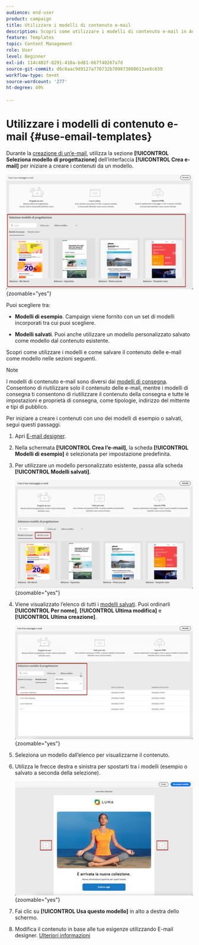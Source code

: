 ```yaml
---
audience: end-user
product: campaign
title: Utilizzare i modelli di contenuto e-mail
description: Scopri come utilizzare i modelli di contenuto e-mail in Adobe Campaign
feature: Templates
topic: Content Management
role: User
level: Beginner
exl-id: 114c482f-8291-418a-bd81-667f40267a7d
source-git-commit: d6c6aac9d9127a770732b709873008613ae8c639
workflow-type: tm+mt
source-wordcount: '277'
ht-degree: 49%

---
```


# Utilizzare i modelli di contenuto e-mail {#use-email-templates}

Durante la [creazione di un’e-mail](../email/create-email.md), utilizza la sezione **[!UICONTROL Seleziona modello di progettazione]** dell’interfaccia **[!UICONTROL Crea e-mail]** per iniziare a creare i contenuti da un modello.

![L&#39;interfaccia di E-mail Designer mostra i modelli disponibili](assets/email_designer-templates.png){zoomable="yes"}

Puoi scegliere tra:

* **Modelli di esempio**. Campaign viene fornito con un set di modelli incorporati tra cui puoi scegliere.

* **Modelli salvati**. Puoi anche utilizzare un modello personalizzato salvato come modello dal contenuto esistente.

Scopri come utilizzare i modelli e come salvare il contenuto delle e-mail come modello nelle sezioni seguenti.

>[!NOTE]
>
>I modelli di contenuto e-mail sono diversi dai [modelli di consegna](../msg/delivery-template.md). Consentono di riutilizzare solo il contenuto delle e-mail, mentre i modelli di consegna ti consentono di riutilizzare il contenuto della consegna e tutte le impostazioni e proprietà di consegna, come tipologie, indirizzo del mittente e tipi di pubblico.

Per iniziare a creare i contenuti con uno dei modelli di esempio o salvati, segui questi passaggi.

1. Apri [E-mail designer](create-email-content.md).

1. Nella schermata **[!UICONTROL Crea l’e-mail]**, la scheda **[!UICONTROL Modelli di esempio]** è selezionata per impostazione predefinita.

1. Per utilizzare un modello personalizzato esistente, passa alla scheda **[!UICONTROL Modelli salvati]**.

   ![Scheda Modelli salvati in Email Designer](assets/email_designer-saved-templates-tab.png){zoomable="yes"}

1. Viene visualizzato l’elenco di tutti i [modelli salvati](#save-as-template). Puoi ordinarli **[!UICONTROL Per nome]**, **[!UICONTROL Ultima modifica]** e **[!UICONTROL Ultima creazione]**.

   ![Elenco dei modelli salvati in E-mail Designer](assets/email_designer-saved-templates.png){zoomable="yes"}

1. Seleziona un modello dall’elenco per visualizzarne il contenuto.

1. Utilizza le frecce destra e sinistra per spostarti tra i modelli (esempio o salvato a seconda della selezione).

   ![Frecce di spostamento per i modelli in E-mail Designer](assets/email_designer-saved-templates-navigate.png){zoomable="yes"}

1. Fai clic su **[!UICONTROL Usa questo modello]** in alto a destra dello schermo.

1. Modifica il contenuto in base alle tue esigenze utilizzando E-mail designer. [Ulteriori informazioni](create-email-content.md)